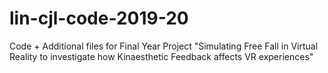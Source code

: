 # lin-cjl-code-2019-20
Code + Additional files for Final Year Project "Simulating Free Fall in Virtual Reality to investigate how Kinaesthetic Feedback affects VR experiences"
